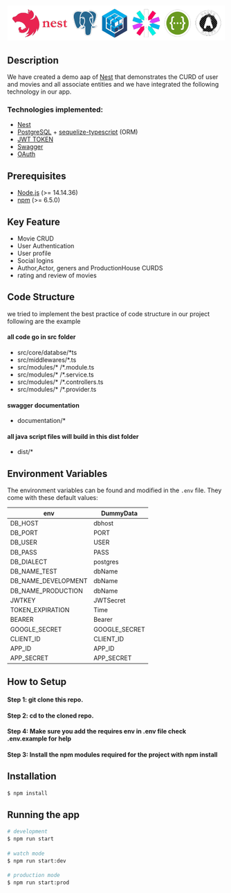 


![Nest](uploads/logo.png)
## Description

We have created a demo aap of [Nest](https://github.com/nestjs/nest) that demonstrates the CURD of user and movies and all associate entities and we have integrated the following technology in our app.

### Technologies implemented:
-   [Nest](https://Nestjs.io/)
-   [PostgreSQL](https://www.postgresql.org/) + [sequelize-typescript](https://github.com/RobinBuschmann/sequelize-typescript) (ORM)
-   [JWT TOKEN](https://jwt.io/)
-   [Swagger](https://swagger.io/)
-   [OAuth](https://oauth.net/)

## Prerequisites

-   [Node.js](https://nodejs.org/) (>= 14.14.36)
-   [npm](https://www.npmjs.com/) (>= 6.5.0)


## Key Feature
- Movie CRUD
- User Authentication
- User profile
- Social logins
- Author,Actor, geners and ProductionHouse CURDS
- rating and review of movies

## Code Structure
  we tried to implement the best practice of code structure in our project following are the example
 
 #### all code go in src folder
  - src/core/databse/*ts
  - src/middlewares/*.ts
  - src/modules/* /*.module.ts
  - src/modules/* /*.service.ts
  - src/modules/* /*.controllers.ts
  - src/modules/* /*.provider.ts
 #### swagger documentation 
  - documentation/*
 #### all java script files will build in this dist folder
  - dist/*

## Environment Variables

The environment variables can be found and modified in the `.env` file. They come with these default values:

| env             |     DummyData      |
|---------------------|---------------|
| DB_HOST             | dbhost        |
| DB_PORT             | PORT          |
| DB_USER             | USER|
| DB_PASS             | PASS  |
| DB_DIALECT          | postgres      |
| DB_NAME_TEST        | dbName        |
| DB_NAME_DEVELOPMENT | dbName        |
| DB_NAME_PRODUCTION  | dbName        |
| JWTKEY              | JWTSecret        |
| TOKEN_EXPIRATION    | Time         |
| BEARER              | Bearer        |
| GOOGLE_SECRET       | GOOGLE_SECRET |
| CLIENT_ID           | CLIENT_ID     |
| APP_ID              | APP_ID        |
| APP_SECRET          | APP_SECRET    |


## How to Setup

#### Step 1: git clone this repo.

#### Step 2: cd to the cloned repo.

#### Step 4: Make sure you add the requires env in .env file check .env.example for help

#### Step 3: Install the npm modules required for the project with npm install


## Installation

```bash
$ npm install
```

## Running the app

```bash
# development
$ npm run start

# watch mode
$ npm run start:dev

# production mode
$ npm run start:prod
```



